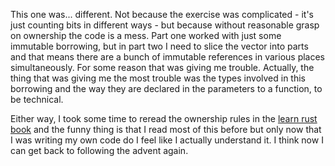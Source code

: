 This one was... different.  Not because the exercise was complicated - it's
just counting bits in different ways - but because without reasonable grasp on
ownership the code is a mess.  Part one worked with just some immutable
borrowing, but in part two I need to slice the vector into parts and that means
there are a bunch of immutable references in various places simultaneously.
For some reason that was giving me trouble.  Actually, the thing that was
giving me the most trouble was the types involved in this borrowing and the way
they are declared in the parameters to a function, to be technical.

Either way, I took some time to reread the ownership rules in the [learn rust
book](https://doc.rust-lang.org/book/title-page.html) and the funny thing is
that I read most of this before but only now that I was writing my own code do
I feel like I actually understand it.  I think now I can get back to following
the advent again.
